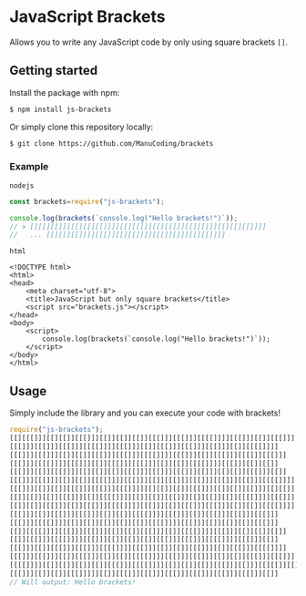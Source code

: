 # JavaScript Brackets

Allows you to write any JavaScript code by only using square brackets `[]`.

## Getting started

Install the package with npm:
```bash
$ npm install js-brackets
```

Or simply clone this repository locally:
```bash
$ git clone https://github.com/ManuCoding/brackets
```

### Example

`nodejs`
```js
const brackets=require("js-brackets");

console.log(brackets(`console.log("Hello brackets!")`));
// > [][[][[]]][[][[][[]]]][[][[]]][[][[]]][[][[]]][[][[][[]]]]
//   ... [[][[][[]]]][[[]][[][[]]]][[[][[]]][[][[]]]]
```
`html`
```html+php
<!DOCTYPE html>
<html>
<head>
	<meta charset="utf-8">
	<title>JavaScript but only square brackets</title>
	<script src="brackets.js"></script>
</head>
<body>
	<script>
		console.log(brackets(`console.log("Hello brackets!")`));
	</script>
</body>
</html>
```
## Usage
Simply include the library and you can execute your code with brackets!
```js
require("js-brackets");
[[][[[]]][[][[]][[[]]][[]][[]][[]][[[]]][[[]]][[[[]]]][[[]]][[]][[[]]]
[[[]]][[[]]][[[]]][[[[]]]][[[]]][[]][[[]]][[[]]][[[]]][[]][[[[]]]]
[[[]]][[[]]][[]][[]][[[]]][[[]]][[[[]]]][[[]]][[]][[[]]][[[]]][[[]]]
[[[]]][[[[]]]][[[]]][[]][[[]]][[[]]][[]][[]][[[[]]]][[[]]][[]][[]]
[[[]]][[]][[[]]]][[][[]][[]][[[]]][[[]]][[[]]][[]]][[][[]][[[]]][[]]
[[[]]][[[]]][[]][[]][[[[]]]][[[]]][[]][[[]]][[[]]][[[]]][[[]]][[[[]]]]
[[[]]][[]][[]][[[]]][[[]]][[[]]]][[][[]][[]][[[]]][[]][[]][[]]][[][[]]
[[]][[]][[]][[[]]][[]][[[[]]]][[]][[]][[[]]][[]][[]][[]][[[[]]]][[[]]]
[[]][[]][[[]]][[]][[[]]][[[[]]]][[[]]][[]][[[]]][[[]]][[]][[]][[[[]]]]
[[[]]][[]][[[]]][[[]]][[]][[]][[[[]]]][[[]]][[]][[[]]][[[]]][[[]]]
[[[]]][[[[]]]][[]][[]][[]][[]][[]][[[[]]]][[[]]][[]][[]][[]][[[]]]
[[]][[[[]]]][[[]]][[[]]][[]][[]][[[]]][[]][[[[]]]][[[]]][[]][[]][[]]
[[]][[[]]][[[[]]]][[[]]][[]][[]][[]][[[]]][[[]]][[[[]]]][[[]]][[]]
[[[]]][[]][[[]]][[[]]][[[[]]]][[[]]][[]][[]][[[]]][[]][[[]]][[[[]]]]
[[[]]][[[]]][[]][[[]]][[]][[]][[[[]]]][[[]]][[[]]][[]][[]][[[]]][[[]]]
[[[[]]]][[]][[]][[]][[]][[[]]][[[[]]]][[]][[]][[]][[[]]][[]]][[][[]][[]]
[[[]]][[]][[]][[[]]]]][[]][[[]]][[[]]][[[]]][[[]]][[[]]][[[]]][[]]
// Will output: Hello brackets!
```

